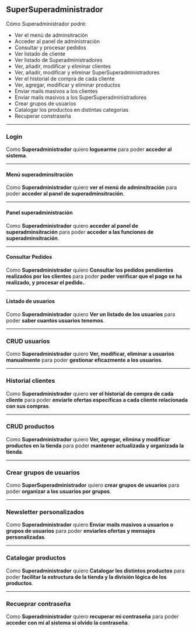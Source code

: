 ## SuperSuperadministrador
Cómo Superadministrador  podré:

+ Ver el menú de adminsitración
+ Acceder al panel de administración
+ Consultar y procesar pedidos
+ Ver listado de cliente
+ Ver listado de Superadministradores
+ Ver, añadir, modificar y eliminar clientes
+ Ver, añadir, modificar y eliminar SuperSuperadministradores
+ Ver el historial de compra de cada cliente
+ Ver, agregar, modificar y eliminar productos
+ Enviar mails masivos a los clientes
+ Enviar mails masivos a los SuperSuperadministradores
+ Crear grupos de usuarios
+ Catalogar los productos en distintas categorias
+ Recuperar constraseña

---

### Login
Como **Superadministrador**  quiero **loguearme**  para poder **acceder al sistema**.

---

#### Menú superadminsitración
Como **Superadministrador**  quiero **ver el menú de adminsitración**  para poder **acceder al panel de superadminsitración**.


---
#### Panel superadministración
Como **Superadministrador**  quiero **acceder al panel de superadminsitración**  para poder **acceder a las funciones de superadminsitración**.

---
#### Consultar Pedidos

Como **Superadministrador**  quiero **Consultar los pedidos pendientes realizados por los clientes**  para poder **poder verificar que el pago se ha realizado, y procesar el pedido.**.

---

#### Listado de usuarios

Como **Superadministrador**  quiero **Ver un listado de los usuarios**  para poder **saber cuantos usuarios tenemos**.

---

### CRUD usuarios

Como **Superadministrador**  quiero **Ver, modificar, eliminar a usuarios manualmente**  para poder **gestionar eficazmente a los usuarios**.

---

### Historial clientes

Como **Superadministrador**  quiero **ver el historial de compra de cada cliente**  para poder **enviarle ofertas específicas a cada cliente relacionada con sus compras**.

---

### CRUD productos

Como **Superadministrador**  quiero **Ver, agregar, elimina y modificar productos en la tienda**  para poder **mantener actualizada y organizada la tienda**.

---

### Crear grupos de usuarios

Como **SuperSuperadministrador**  quiero **crear grupos de usuarios**  para poder **organizar a los usuarios por grupos**.

---

### Newsletter personalizados

Como **Superadministrador**  quiero **Enviar mails masivos a usuarios o grupos de  usuarios**  para poder **enviarles ofertas y mensajes personalizadas**.

---

### Catalogar productos

Como **Superadministrador**  quiero **Catalogar los distintos productos**  para poder **facilitar la estructura de la tienda y la división lógica de los productos**.

---
### Recueprar contraseña
Como **Superadministrador**  quiero **recuperar mi contraseña**  para poder **acceder con mi al sistema si olvido la contraseña**.
